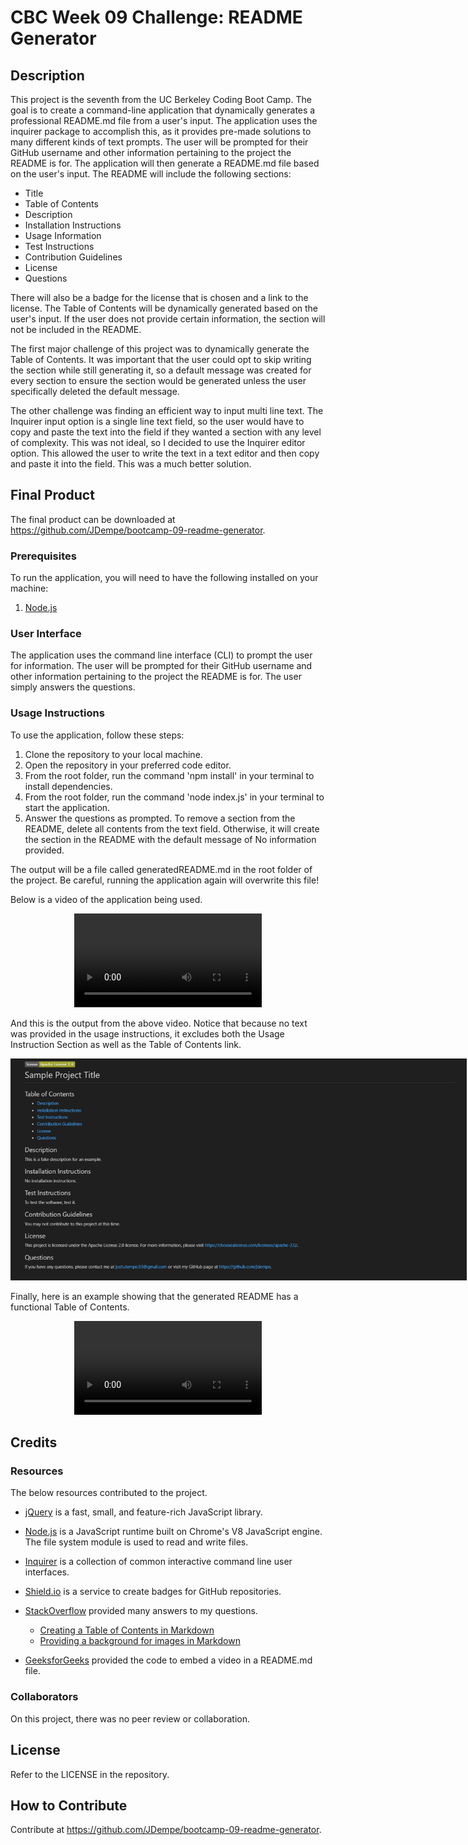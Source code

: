 # CBC Week 09 Challenge: README Generator
## Description

This project is the seventh from the UC Berkeley Coding Boot Camp.  The goal is to create a command-line application that dynamically generates a professional README.md file from a user's input.  The application uses the inquirer package to accomplish this, as it provides pre-made solutions to many different kinds of text prompts.  The user will be prompted for their GitHub username and other information pertaining to the project the README is for.  The application will then generate a README.md file based on the user's input.  The README will include the following sections:

- Title
- Table of Contents
- Description
- Installation Instructions
- Usage Information
- Test Instructions
- Contribution Guidelines
- License
- Questions

There will also be a badge for the license that is chosen and a link to the license.  The Table of Contents will be dynamically generated based on the user's input.  If the user does not provide certain information, the section will not be included in the README.

The first major challenge of this project was to dynamically generate the Table of Contents.  It was important that the user could opt to skip writing the section while still generating it, so a default message was created for every section to ensure the section would be generated unless the user specifically deleted the default message.

The other challenge was finding an efficient way to input multi line text.  The Inquirer input option is a single line text field, so the user would have to copy and paste the text into the field if they wanted a section with any level of complexity.  This was not ideal, so I decided to use the Inquirer editor option.  This allowed the user to write the text in a text editor and then copy and paste it into the field.  This was a much better solution.

## Final Product

The final product can be downloaded at https://github.com/JDempe/bootcamp-09-readme-generator.

### Prerequisites

To run the application, you will need to have the following installed on your machine:
1. [Node.js](https://nodejs.org/en/)

### User Interface

The application uses the command line interface (CLI) to prompt the user for information.  The user will be prompted for their GitHub username and other information pertaining to the project the README is for.  The user simply answers the questions.

### Usage Instructions

To use the application, follow these steps:

1. Clone the repository to your local machine.
2. Open the repository in your preferred code editor.
3. From the root folder, run the command 'npm install' in your terminal to install dependencies.
4. From the root folder, run the command 'node index.js' in your terminal to start the application.
5. Answer the questions as prompted.  To remove a section from the README, delete all contents from the text field.  Otherwise, it will create the section in the README with the default message of No information provided.

The output will be a file called generatedREADME.md in the root folder of the project.  Be careful, running the application again will overwrite this file!

Below is a video of the application being used.

<p align="center"><video src="https://user-images.githubusercontent.com/123279032/231547866-47bc9d34-5746-484e-a928-8914c48ad757.mp4" controls="controls" style="max-width: 730px;"></video><p>

And this is the output from the above video.  Notice that because no text was provided in the usage instructions, it excludes both the Usage Instruction Section as well as the Table of Contents link.  

<p align="center"><kbd><img src="./assets/images/example-screenshot.png" alt="example README" style="max-width: 730px;"/> </kbd></p>

Finally, here is an example showing that the generated README has a functional Table of Contents.

<p align="center"><video src="https://user-images.githubusercontent.com/123279032/236550066-377fb3ac-41f1-4f88-8a89-9d903657022b.mp4" controls="controls" style="max-width: 730px;"></video><p>

## Credits

### Resources

The below resources contributed to the project.

- [jQuery](https://jquery.com/) is a fast, small, and feature-rich JavaScript library.

- [Node.js](https://nodejs.org/en/) is a JavaScript runtime built on Chrome's V8 JavaScript engine.  The file system module is used to read and write files.

- [Inquirer](https://www.npmjs.com/package/inquirer) is a collection of common interactive command line user interfaces.

- [Shield.io](https://shields.io/category/license) is a service to create badges for GitHub repositories.
  
- [StackOverflow](https://stackoverflow.com/) provided many answers to my questions.
  - [Creating a Table of Contents in Markdown](https://stackoverflow.com/questions/11948245/markdown-to-create-pages-and-table-of-contents)
  - [Providing a background for images in Markdown](https://stackoverflow.com/questions/37349314/is-it-possible-to-add-border-to-image-in-github-markdown)

- [GeeksforGeeks](https://www.geeksforgeeks.org/how-to-add-videos-on-readme-md-file-in-a-github-repository/) provided the code to embed a video in a README.md file.
  
### Collaborators

On this project, there was no peer review or collaboration.

## License

Refer to the LICENSE in the repository.

## How to Contribute

Contribute at https://github.com/JDempe/bootcamp-09-readme-generator.
